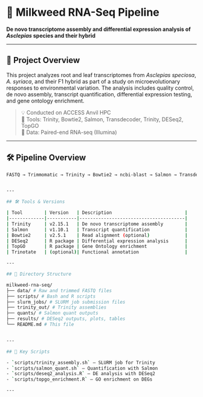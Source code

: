 # 🧬 Milkweed RNA-Seq Pipeline

**De novo transcriptome assembly and differential expression analysis of *Asclepias* species and their hybrid**

---

## 🌿 Project Overview

This project analyzes root and leaf transcriptomes from *Asclepias speciosa*, *A. syriaca*, and their F1 hybrid as part of a study on microevolutionary responses to environmental variation. The analysis includes quality control, de novo assembly, transcript quantification, differential expression testing, and gene ontology enrichment.

> 💡 Conducted on ACCESS Anvil HPC  
> 🔬 Tools: Trinity, Bowtie2, Salmon, Transdecoder, Trinity, DESeq2, TopGO  
> 📁 Data: Paired-end RNA-seq (Illumina)

---

## 🛠 Pipeline Overview

```bash
FASTQ → Trimmomatic → Trinity → Bowtie2 → ncbi-blast → Salmon → Transdecoder → Trinotate → in R →  DESeq2 → TopGO


---

## 🛠 Tools & Versions

| Tool        | Version   | Description                           |
|-------------|-----------|---------------------------------------|
| Trinity     | v2.15.1   | De novo transcriptome assembly        |
| Salmon      | v1.10.1   | Transcript quantification             |
| Bowtie2     | v2.5.1    | Read alignment (optional)             |
| DESeq2      | R package | Differential expression analysis      |
| TopGO       | R package | Gene Ontology enrichment              |
| Trinotate   | (optional)| Functional annotation                 |

---

## 📂 Directory Structure

milkweed-rna-seq/
├── data/ # Raw and trimmed FASTQ files
├── scripts/ # Bash and R scripts
├── slurm_jobs/ # SLURM job submission files
├── trinity_out/ # Trinity assemblies
├── quants/ # Salmon quant outputs
├── results/ # DESeq2 outputs, plots, tables
└── README.md # This file


---

## 📜 Key Scripts

- `scripts/trinity_assembly.sh` – SLURM job for Trinity  
- `scripts/salmon_quant.sh` – Quantification with Salmon  
- `scripts/deseq2_analysis.R` – DE analysis with DESeq2  
- `scripts/topgo_enrichment.R` – GO enrichment on DEGs

---



